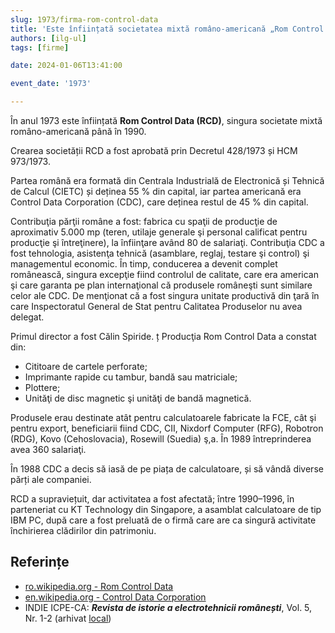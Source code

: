 ```yaml
---
slug: 1973/firma-rom-control-data
title: 'Este înființată societatea mixtă româno-americană „Rom Control Data” (RCD)'
authors: [ilg-ul]
tags: [firme]

date: 2024-01-06T13:41:00

event_date: '1973'

---
```


În anul 1973 este înființată **Rom Control Data (RCD)**, singura societate mixtă româno-americană până în 1990.

<!-- truncate -->

Crearea societății RCD a fost aprobată prin Decretul 428/1973 și HCM 973/1973.

Partea română era formată din Centrala Industrială de Electronică și
Tehnică de Calcul (CIETC) și deținea 55 % din capital, iar partea
americană era Control Data Corporation (CDC), care deținea restul
de 45 % din capital.

Contribuţia părţii române a fost: fabrica cu spaţii de producţie de aproximativ
5.000 mp (teren, utilaje generale şi personal calificat pentru producţie şi întreţinere),
la înfiinţare având 80 de salariaţi. Contribuţia CDC a fost tehnologia, asistenţa
tehnică (asamblare, reglaj, testare şi control) şi managementul economic. În timp,
conducerea a devenit complet românească, singura excepţie fiind controlul de
calitate, care era american şi care garanta pe plan internaţional că produsele
româneşti sunt similare celor ale CDC. De menţionat că a fost singura unitate
productivă din ţară în care Inspectoratul General de Stat pentru Calitatea Produselor
nu avea delegat.

Primul director a fost Călin Spiride.
ț
Producţia Rom Control Data a constat din:

- Cititoare de cartele perforate;
- Imprimante rapide cu tambur, bandă sau matriciale;
- Plottere;
- Unităţi de disc magnetic şi unităţi de bandă magnetică.

Produsele erau destinate atât pentru calculatoarele fabricate la FCE, cât şi
pentru export, beneficiarii fiind CDC, CII, Nixdorf Computer (RFG), Robotron (RDG),
Kovo (Cehoslovacia), Rosewill (Suedia) ş,a. În 1989 întreprinderea avea 360
salariaţi.

În 1988 CDC a decis să iasă de pe piața de calculatoare, și să vândă
diverse părți ale companiei.

RCD a supraviețuit, dar activitatea a fost afectată; între
1990–1996, în parteneriat cu KT Technology din Singapore,
a asamblat calculatoare de tip IBM PC, după care
a fost preluată de o firmă care are ca singură activitate
închirierea clădirilor din patrimoniu.

## Referințe

- [ro.wikipedia.org - Rom Control Data](https://ro.wikipedia.org/wiki/Rom_Control_Data_SRL)
- [en.wikipedia.org - Control Data Corporation](https://en.wikipedia.org/wiki/Control_Data_Corporation)
- INDIE ICPE-CA: _**Revista de istorie a electrotehnicii românești**_, Vol. 5, Nr. 1-2 (arhivat [local](https://cronica-it.github.io/arhiva/#2019))
